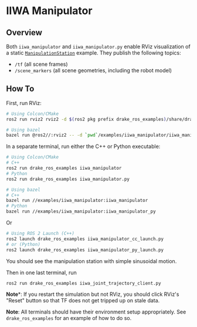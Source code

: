 # IIWA Manipulator

## Overview

Both `iiwa_manipulator` and `iiwa_manipulator.py` enable RViz visualization of a static [`ManipulationStation`](https://github.com/RobotLocomotion/drake/tree/master/examples/manipulation_station) example.
They publish the following topics:

* `/tf` (all scene frames)
* `/scene_markers` (all scene geometries, including the robot model)

## How To

First, run RViz:

```sh
# Using Colcon/CMake
ros2 run rviz2 rviz2 -d $(ros2 pkg prefix drake_ros_examples)/share/drake_ros_examples/iiwa_manipulator.rviz

# Using bazel
bazel run @ros2//:rviz2 -- -d `pwd`/examples/iiwa_manipulator/iiwa_manipulator.rviz
```

In a separate terminal, run either the C++ or Python executable:

```sh
# Using Colcon/CMake
# C++
ros2 run drake_ros_examples iiwa_manipulator
# Python
ros2 run drake_ros_examples iiwa_manipulator.py

# Using bazel
# C++
bazel run //examples/iiwa_manipulator:iiwa_manipulator
# Python
bazel run //examples/iiwa_manipulator:iiwa_manipulator_py
```

Or
```sh
# Using ROS 2 Launch (C++)
ros2 launch drake_ros_examples iiwa_manipulator_cc_launch.py
# or (Python)
ros2 launch drake_ros_examples iiwa_manipulator_py_launch.py
```
You should see the manipulation station with simple sinusoidal motion.

Then in one last terminal, run 
```sh
ros2 run drake_ros_examples iiwa_joint_trajectory_client.py
```

**Note***: If you restart the simulation but not RViz, you should click RViz's
"Reset" button so that TF does not get tripped up on stale data.

**Note**: All terminals should have their environment setup appropriately. See
`drake_ros_examples` for an example of how to do so.
